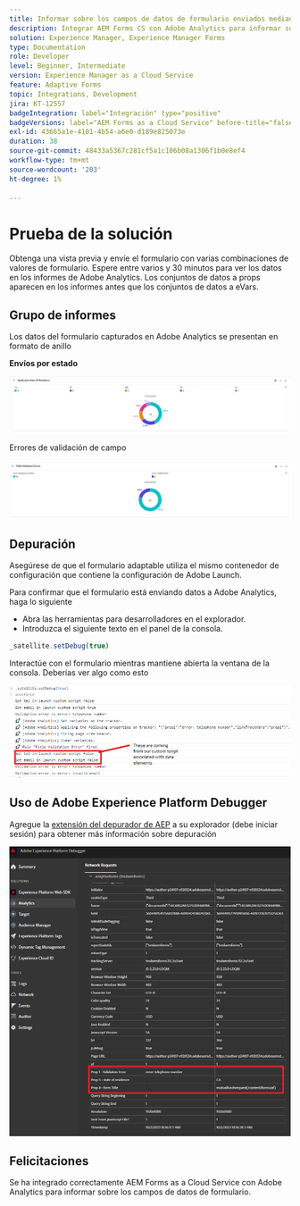 ```yaml
---
title: Informar sobre los campos de datos de formulario enviados mediante Adobe Analytics
description: Integrar AEM Forms CS con Adobe Analytics para informar sobre campos de datos de formulario
solution: Experience Manager, Experience Manager Forms
type: Documentation
role: Developer
level: Beginner, Intermediate
version: Experience Manager as a Cloud Service
feature: Adaptive Forms
topic: Integrations, Development
jira: KT-12557
badgeIntegration: label="Integración" type="positive"
badgeVersions: label="AEM Forms as a Cloud Service" before-title="false"
exl-id: 43665a1e-4101-4b54-a6e0-d189e825073e
duration: 38
source-git-commit: 48433a5367c281cf5a1c106b08a1306f1b0e8ef4
workflow-type: tm+mt
source-wordcount: '203'
ht-degree: 1%

---
```


# Prueba de la solución

Obtenga una vista previa y envíe el formulario con varias combinaciones de valores de formulario. Espere entre varios y 30 minutos para ver los datos en los informes de Adobe Analytics. Los conjuntos de datos a props aparecen en los informes antes que los conjuntos de datos a eVars.

## Grupo de informes

Los datos del formulario capturados en Adobe Analytics se presentan en formato de anillo

**Envíos por estado**

![aplicantsbystate](assets/donut.png)

Errores de validación de campo

![error de validación de campo](assets/donut-field-validation.png)

## Depuración

Asegúrese de que el formulario adaptable utiliza el mismo contenedor de configuración que contiene la configuración de Adobe Launch.

Para confirmar que el formulario está enviando datos a Adobe Analytics, haga lo siguiente

* Abra las herramientas para desarrolladores en el explorador.
* Introduzca el siguiente texto en el panel de la consola.

```javascript
_satellite.setDebug(true)
```

Interactúe con el formulario mientras mantiene abierta la ventana de la consola. Deberías ver algo como esto

![console-debug](assets/debug.png)

## Uso de Adobe Experience Platform Debugger

Agregue la [extensión del depurador de AEP](https://experienceleague.adobe.com/docs/experience-platform/debugger/home.html) a su explorador (debe iniciar sesión) para obtener más información sobre depuración

![depurador de plataforma](assets/platform-debugger.png)

## Felicitaciones

Se ha integrado correctamente AEM Forms as a Cloud Service con Adobe Analytics para informar sobre los campos de datos de formulario.